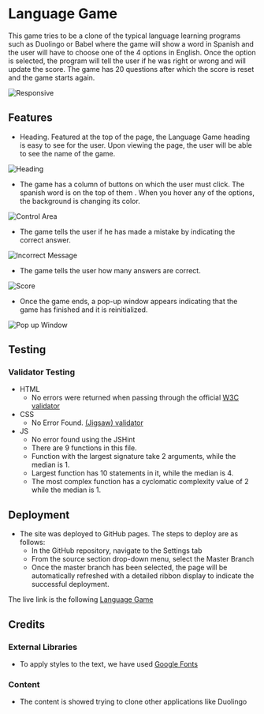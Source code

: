 # Language Game
This game tries to be a clone of the typical language learning programs such as Duolingo or Babel where the game will show a word in Spanish and the user will have to choose one of the 4 options in English.
Once the option is selected, the program will tell the user if he was right or wrong and will update the score.
The game has 20 questions after which the score is reset and the game starts again.

![Responsive](https://raw.githubusercontent.com/rodolazo/milestone-project2/main/assets/images/responsive.png)

## Features
- Heading. Featured at the top of the page, the Language Game heading is easy to see for the user. Upon viewing the page, the user will be able to see the name of the game.

![Heading](https://raw.githubusercontent.com/rodolazo/milestone-project2/main/assets/images/heading.png)

- The game has a column of buttons on which the user must click. The spanish word is on the top of them . When you hover any of the options, the background is changing its color.

![Control Area](https://raw.githubusercontent.com/rodolazo/milestone-project2/main/assets/images/playarea.png)

- The game tells the user if he has made a mistake by indicating the correct answer.

![Incorrect Message](https://raw.githubusercontent.com/rodolazo/milestone-project2/main/assets/images/incorrect.png)

- The game tells the user how many answers are correct.

![Score](https://raw.githubusercontent.com/rodolazo/milestone-project2/main/assets/images/correct.png)

- Once the game ends, a pop-up window appears indicating that the game has finished and it is reinitialized.

![Pop up Window](https://raw.githubusercontent.com/rodolazo/milestone-project2/main/assets/images/alert.png)

## Testing

### Validator Testing 

- HTML
  - No errors were returned when passing through the official [W3C validator](https://validator.w3.org/nu/?doc=https%3A%2F%2Frodolazo.github.io%2Fmilestone-project2%2F)
- CSS
  - No Error Found. [(Jigsaw) validator](https://jigsaw.w3.org/css-validator/validator?uri=https%3A%2F%2Frodolazo.github.io%2Fmilestone-project2%2F&profile=css3svg&usermedium=all&warning=1&vextwarning=&lang=en)
- JS
  - No error found using the JSHint
  - There are 9 functions in this file.
  - Function with the largest signature take 2 arguments, while the median is 1.
  - Largest function has 10 statements in it, while the median is 4.
  - The most complex function has a cyclomatic complexity value of 2 while the median is 1.

## Deployment

- The site was deployed to GitHub pages. The steps to deploy are as follows: 
  - In the GitHub repository, navigate to the Settings tab 
  - From the source section drop-down menu, select the Master Branch
  - Once the master branch has been selected, the page will be automatically refreshed with a detailed ribbon display to indicate the successful deployment. 

The live link is the following [Language Game](https://rodolazo.github.io/milestone-project2/)

## Credits 

### External Libraries
- To apply styles to the text, we have used [Google Fonts](https://fonts.google.com/)

### Content 

- The content is showed trying to clone other applications like Duolingo
